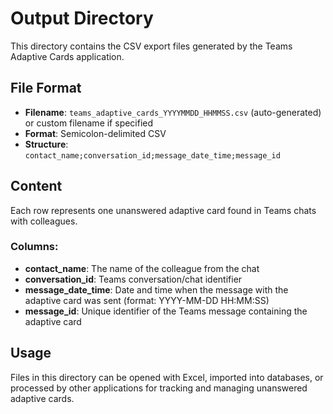 # Output Directory

This directory contains the CSV export files generated by the Teams Adaptive Cards application.

## File Format
- **Filename**: `teams_adaptive_cards_YYYYMMDD_HHMMSS.csv` (auto-generated) or custom filename if specified
- **Format**: Semicolon-delimited CSV
- **Structure**: `contact_name;conversation_id;message_date_time;message_id`

## Content
Each row represents one unanswered adaptive card found in Teams chats with colleagues.

### Columns:
- **contact_name**: The name of the colleague from the chat
- **conversation_id**: Teams conversation/chat identifier
- **message_date_time**: Date and time when the message with the adaptive card was sent (format: YYYY-MM-DD HH:MM:SS)
- **message_id**: Unique identifier of the Teams message containing the adaptive card

## Usage
Files in this directory can be opened with Excel, imported into databases, or processed by other applications for tracking and managing unanswered adaptive cards.
